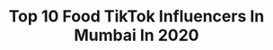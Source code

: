 ---
title: Top 10 Food TikTok Influencers In Mumbai In 2020
description: >-
  Find top food TikTok influencers in Mumbai in 2020. Most popular hashtags: #mumbai #food #icecream #love.
platform: TikTok
profiles:
  - username: "foodiekashif1"
    fullname: >-
      FOODIE KASHIF 🍔🍗🍰
    location: "India"
    followers: 465852
    engagement: 802
    commentsToLikes: 0.017280
    id: ck9v34t37ofqs0j78hcljw0se
    verified: false
    hashtags: "#burger, #cake, #carryminati, #icecream"
  - username: "cluelesscompass"
    fullname: >-
      Clueless Compass
    location: "India"
    followers: 18766
    engagement: 386
    commentsToLikes: 0.003758
    id: ck8qebpp1rym50j78oe2iwsob
    verified: false
    hashtags: "#onam, #happyonam, #indiatiktok, #waterfall"
  - username: "livetoeatbombay"
    fullname: >-
      live to eat bombay 
    location: "India"
    followers: 257724
    engagement: 246
    commentsToLikes: 0.006349
    id: ck9shqgzmumyn0j78isuolx34
    verified: true
    hashtags: "#dimsums, #puribhaji, #love, #chocolate"
  - username: "shubhrapaul"
    fullname: >-
      gastronomicjournal 
    location: "India"
    followers: 64754
    engagement: 465
    commentsToLikes: 0.004400
    id: ck8torb14nmjx0j78qchngl2f
    verified: false
    hashtags: "#petchallenge, #hair, #coronavirus, #indeedpedhoondo"
  - username: "lavnisamrat"
    fullname: >-
      Lavni Samrat
    location: "India"
    followers: 13977
    engagement: 903
    commentsToLikes: 0.021345
    id: cka7rg7shetue0i78v6t5o53r
    verified: false
    hashtags: "#makeover, #much, #fortuner, #popupking"
  - username: "swathivs"
    fullname: >-
      Swatz
    location: "India"
    followers: 161524
    engagement: 415
    commentsToLikes: 0.004488
    id: ck80cr6hsap8p0j78zpnyachr
    verified: false
    hashtags: "#tajhotel, #love, #foryourpage, #candid"
  - username: "tarinishah"
    fullname: >-
      Tarini Shah
    location: "India"
    followers: 96642
    engagement: 1191
    commentsToLikes: 0.022201
    id: ck9r30x8znrcm0j78x8qctchr
    verified: false
    hashtags: "#bestfriends, #scorpio, #duets, #instagram"
  - username: "justarjunsingh"
    fullname: >-
      Arjun singh
    location: "India"
    followers: 86065
    engagement: 1205
    commentsToLikes: 0.016773
    id: ckaillkbboop60i78kyw8wcjz
    verified: false
    hashtags: "#kerala, #tareekan, #iphone, #agrikoli"
  - username: "abhinavjeswani"
    fullname: >-
      Abhinav jeswani 
    location: "India"
    followers: 1483107
    engagement: 671
    commentsToLikes: 0.005770
    id: ck81q494kft2h0j78eiz4p7n3
    verified: true
    hashtags: "#cheese, #nonveg, #streetfood, #samosa"
  - username: "testyfoods"
    fullname: >-
      Testy Food 🍹
    location: "India"
    followers: 119629
    engagement: 1261
    commentsToLikes: 0.002043
    id: ck94gpccngni60j78nkmr98zz
    verified: false
    hashtags: "#indianfood, #southindian, #cool, #asli"
---